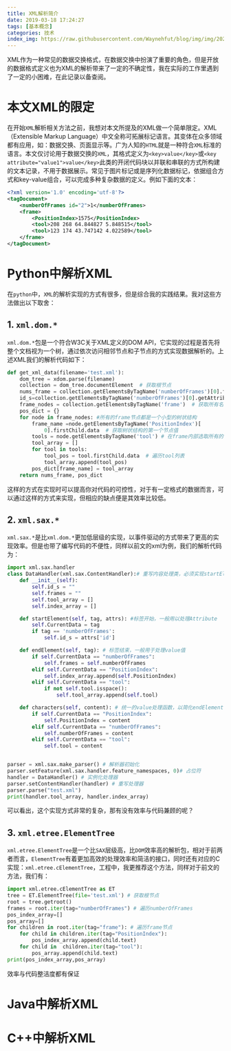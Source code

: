 ```yaml
---
title: XML解析简介
date: 2019-03-18 17:24:27
tags: [基本概念]
categories: 技术
index_img: https://raw.githubusercontent.com/Waynehfut/blog/img/img/20220722173835.png
---
```

XML作为一种常见的数据交换格式，在数据交换中扮演了重要的角色，但是开放的数据格式定义也为XML的解析带来了一定的不确定性，我在实际的工作里遇到了一定的小困难，在此记录以备查阅。
<!-- more -->

# 本文XML的限定

在开始`XML`解析相关方法之前，我想对本文所提及的XML做一个简单限定。XML（Extensible Markup Language）中文全称可拓展标记语言。其变体在众多领域都有应用，如：数据交换、页面显示等。广为人知的`HTML`就是一种符合`XML`标准的语言。本文仅讨论用于数据交换的`XML`，其格式定义为`<key>value</key>`或`<key attribute="value1">value</key>`此类的开闭代码块以并联和串联的方式所构建的文本记录，不用于数据展示。常见于图片标记或是序列化数据标记，依据组合方式和key-value组合，可以完成多种复杂数据的定义。例如下面的文本：
```xml
<?xml version='1.0' encoding='utf-8'?>
<tagDocument>
    <numberOfFrames id="2">1</numberOfFrames>
    <frame>
        <PositionIndex>1575</PositionIndex>
        <tool>208 268 64.844827 5.848515</tool>
        <tool>123 174 43.747142 4.022589</tool>
    </frame>
</tagDocument>
```

# Python中解析XML

在`python`中，`XML`的解析实现的方式有很多，但是综合我的实践结果。我对这些方法做出以下取舍：

## 1. `xml.dom.*`

`xml.dom.*`包是一个符合W3C关于XML定义的DOM API，它实现的过程是首先将整个文档视为一个树，通过依次访问相邻节点和子节点的方式实现数据解析的。上述XML我们的解析代码如下：
```python
def get_xml_data(filename='test.xml'):
    dom_tree = xdom.parse(filename)
    collection = dom_tree.documentElement  # 获取根节点
    nums_frame = collection.getElementsByTagName('numberOfFrames')[0].firstChild.data  # 以名称的方式获取第一个子节点值
    id_s=collection.getElementsByTagName('numberOfFrames')[0].getAttribute("id") #以名称方式获取子节点的属性
    frame_nodes = collection.getElementsByTagName('frame')  # 获取所有名称为frame的节点
    pos_dict = {}
    for node in frame_nodes: #所有的frame节点都是一个小型的树状结构
        frame_name =node.getElementsByTagName('PositionIndex')[
            0].firstChild.data  # 获取树状结构的第一个节点值
        tools = node.getElementsByTagName('tool') # 在frame内部选取所有的tool的内容
        tool_array = []
        for tool in tools:
            tool_pos = tool.firstChild.data  # 遍历tool列表
            tool_array.append(tool_pos)
        pos_dict[frame_name] = tool_array
    return nums_frame, pos_dict
```
这样的方式在实现时可以提高你对代码的可控性，对于有一定格式的数据而言，可以通过这样的方式来实现，但相应的缺点便是其效率比较低。

## 2. `xml.sax.*`

`xml.sax.*`是比`xml.dom.*`更加低层级的实现，以事件驱动的方式带来了更高的实现效率。但是也带了编写代码的不便性，同样以前文的xml为例，我们的解析代码为：
```python
import xml.sax.handler
class DataHandler(xml.sax.ContentHandler):# 重写内容处理类，必须实现startElement,endElement,characters三个成员函数。
    def __init__(self):
        self.id_s = ""
        self.frames = ""
        self.tool_array = []
        self.index_array = []

    def startElement(self, tag, attrs): #标签开始，一般用以处理Attribute
        self.CurrentData = tag
        if tag == 'numberOfFrames':
            self.id_s = attrs['id']

    def endElement(self, tag): # 标签结束，一般用于处理value值
        if self.CurrentData == "numberOfFrames":
            self.frames = self.numberOfFrames
        elif self.CurrentData == "PositionIndex":
            self.index_array.append(self.PositionIndex)
        elif self.CurrentData == "tool":
            if not self.tool.isspace():
                self.tool_array.append(self.tool)

    def characters(self, content): # 统一的value处理函数，以简化endElement函数
        if self.CurrentData == "PositionIndex":
            self.PositionIndex = content
        elif self.CurrentData == "numberOfFrames":
            self.numberOfFrames = content
        elif self.CurrentData == "tool":
            self.tool = content


parser = xml.sax.make_parser() # 解析器初始化
parser.setFeature(xml.sax.handler.feature_namespaces, 0)# 占位符
handler = DataHandler() # 实例化处理器
parser.setContentHandler(handler) # 重写处理器
parser.parse("test.xml")
print(handler.tool_array, handler.index_array)
```
可以看出，这个实现方式非常的复杂，那有没有效率与代码兼顾的呢？

## 3. `xml.etree.ElementTree`
`xml.etree.ElementTree`是一个比`SAX`层级高，比`DOM`效率高的解析包，相对于前两者而言，`ElementTree`有着更加高效的处理效率和简洁的接口，同时还有对应的C实现：`xml.etree.cElementTree`，工程中，我更推荐这个方法，同样对于前文的方法，我们有：
```python
import xml.etree.cElementTree as ET
tree = ET.ElementTree(file='test.xml') # 获取根节点
root = tree.getroot()
frames = root.iter(tag="numberOfFrames") # 遍历numberOfFrames
pos_index_array=[]
pos_array=[]
for children in root.iter(tag="frame"): # 遍历frame节点
    for child in children.iter(tag="PositionIndex"):
        pos_index_array.append(child.text)
    for child in  children.iter(tag="tool"):
        pos_array.append(child.text)
print(pos_index_array,pos_array)
```
效率与代码整洁度都有保证

# Java中解析XML

# C++中解析XML